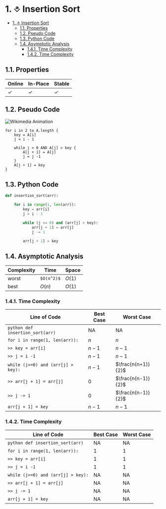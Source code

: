 # 1. ⎀ Insertion Sort

- [1. ⎀ Insertion Sort](#1--insertion-sort)
  - [1.1. Properties](#11-properties)
  - [1.2. Pseudo Code](#12-pseudo-code)
  - [1.3. Python Code](#13-python-code)
  - [1.4. Asymptotic Analysis](#14-asymptotic-analysis)
    - [1.4.1. Time Complexity](#141-time-complexity)
    - [1.4.2. Time Complexity](#142-time-complexity)

## 1.1. Properties
| Online | In-Place | Stable |
| ------ | -------- | ------ |
| ✓      | ✓        | ✓      |

## 1.2. Pseudo Code
![Wikimedia Animation](https://upload.wikimedia.org/wikipedia/commons/0/0f/Insertion-sort-example-300px.gif)
```
for i in 2 to A.length {
    key = A[i]
    j = i - 1

    while j > 0 AND A[j] > key {
        A[j + 1] = A[j]
        j = j -1
    }
    A[j + 1] = key
}
```

## 1.3. Python Code
```python
def insertion_sort(arr):

    for i in range(1, len(arr)):
        key = arr[i]
        j = i - 1

        while (j >= 0) and (arr[j] > key):
            arr[j + 1] = arr[j]
            j -= 1

        arr[j + 1] = key
```

## 1.4. Asymptotic Analysis

| Complexity | Time     | Space  |
| ---------- | -------- | ------ |
| worst      | `$O(n^2)$` | $O(1)$ |
| best       | $O(n)$   | $O(1)$ |

### 1.4.1. Time Complexity

| Line of Code                         | Best Case | Worst Case |
| ------------------------------------ | --------- | ---------- |
| ```python def insertion_sort(arr)``` | NA        | NA         |
| `for i in range(1, len(arr)):`       | $n$       | $n$        |
| `>> key = arr[i]`                    | $n-1$     | $n-1$      |
| `>> j = i -1`                        | $n-1$     | $n-1$      |
| `while (j>=0) and (arr[j] > key):`   | $n-1$     | $\frac{n(n+1)}{2}$ |
| `>> arr[j + 1] = arr[j]`             | $0$       | $\frac{n(n-1)}{2}$ |
| `>> j -= 1`                          | $0$       | $\frac{n(n-1)}{2}$ |
| `arr[j + 1] = key`                   | $n-1$     | $n-1$      |

### 1.4.2. Time Complexity
| Line of Code                         | Best Case | Worst Case |
| ------------------------------------ | --------- | ---------- |
| ```python def insertion_sort(arr)``` | NA        | NA         |
| `for i in range(1, len(arr)):`       | $1$       | $1$        |
| `>> key = arr[i]`                    | $1$       | $1$        |
| `>> j = i -1`                        | $1$       | $1$        |
| `while (j>=0) and (arr[j] > key):`   | NA        | NA         |
| `>> arr[j + 1] = arr[j]`             | NA        | NA         |
| `>> j -= 1`                          | NA        | NA         |
| `arr[j + 1] = key`                   | NA        | NA         |